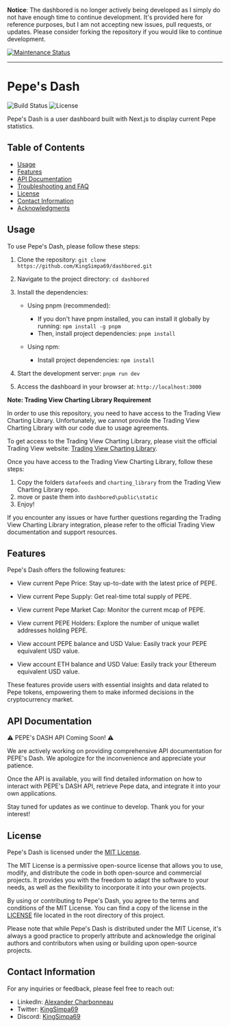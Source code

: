 **Notice**: The dashbored is no longer actively being developed as I simply do not have enough time to continue development. It's provided here for reference purposes, but I am not accepting new issues, pull requests, or updates. Please consider forking the repository if you would like to continue development.

[![Maintenance Status](https://img.shields.io/badge/Maintenance-Abandoned-red.svg)](https://github.com/yourusername/your-repo)


---
# Pepe's Dash

![Build Status](https://img.shields.io/badge/build-passing-brightgreen)
![License](https://img.shields.io/badge/license-MIT-blue)

Pepe's Dash is a user dashboard built with Next.js to display current Pepe statistics.

## Table of Contents
- [Usage](#usage)
- [Features](#features)
- [API Documentation](#api-documentation)
- [Troubleshooting and FAQ](#troubleshooting-and-faq)
- [License](#license)
- [Contact Information](#contact-information)
- [Acknowledgments](#acknowledgments)

## Usage
To use Pepe's Dash, please follow these steps:

1. Clone the repository: `git clone https://github.com/KingSimpa69/dashbored.git`
2. Navigate to the project directory: `cd dashbored`
3. Install the dependencies:

   - Using pnpm (recommended):
     - If you don't have pnpm installed, you can install it globally by running: `npm install -g pnpm`
     - Then, install project dependencies: `pnpm install`

   - Using npm:
     - Install project dependencies: `npm install`
4. Start the development server: `pnpm run dev`
5. Access the dashboard in your browser at: `http://localhost:3000`

**Note: Trading View Charting Library Requirement**

In order to use this repository, you need to have access to the Trading View Charting Library. Unfortunately, we cannot provide the Trading View Charting Library with our code due to usage agreements.

To get access to the Trading View Charting Library, please visit the official Trading View website: [Trading View Charting Library](https://www.tradingview.com/HTML5-stock-forex-bitcoin-charting-library/?feature=technical-analysis-charts).

Once you have access to the Trading View Charting Library, follow these steps:

1. Copy the folders `datafeeds` and `charting_library` from the Trading View Charting Library repo.
2. move or paste them into `dashbored\public\static`
3. Enjoy!

If you encounter any issues or have further questions regarding the Trading View Charting Library integration, please refer to the official Trading View documentation and support resources.


## Features

Pepe's Dash offers the following features:

- View current Pepe Price: Stay up-to-date with the latest price of PEPE.

- View current Pepe Supply: Get real-time total supply of PEPE.

- View current Pepe Market Cap: Monitor the current mcap of PEPE.

- View current PEPE Holders: Explore the number of unique wallet addresses holding PEPE.

- View account PEPE balance and USD Value: Easily track your PEPE equivalent USD value.

- View account ETH balance and USD Value: Easily track your Ethereum equivalent USD value.

These features provide users with essential insights and data related to Pepe tokens, empowering them to make informed decisions in the cryptocurrency market.


## API Documentation

⚠️ PEPE's DASH API Coming Soon! ⚠️

We are actively working on providing comprehensive API documentation for PEPE's Dash. We apologize for the inconvenience and appreciate your patience. 

Once the API is available, you will find detailed information on how to interact with PEPE's DASH API, retrieve Pepe data, and integrate it into your own applications.

Stay tuned for updates as we continue to develop. Thank you for your interest!


## License

Pepe's Dash is licensed under the [MIT License](LICENSE).

The MIT License is a permissive open-source license that allows you to use, modify, and distribute the code in both open-source and commercial projects. It provides you with the freedom to adapt the software to your needs, as well as the flexibility to incorporate it into your own projects.

By using or contributing to Pepe's Dash, you agree to the terms and conditions of the MIT License. You can find a copy of the license in the [LICENSE](LICENSE) file located in the root directory of this project.

Please note that while Pepe's Dash is distributed under the MIT License, it's always a good practice to properly attribute and acknowledge the original authors and contributors when using or building upon open-source projects.


## Contact Information

For any inquiries or feedback, please feel free to reach out:

- LinkedIn: [Alexander Charbonneau](https://www.linkedin.com/in/alexander-charbonneau-202714215/)
- Twitter: [KingSimpa69](https://twitter.com/KingSimpa69)
- Discord: [KingSimpa69](https://discord.com/users/KingSimpa#9408)

